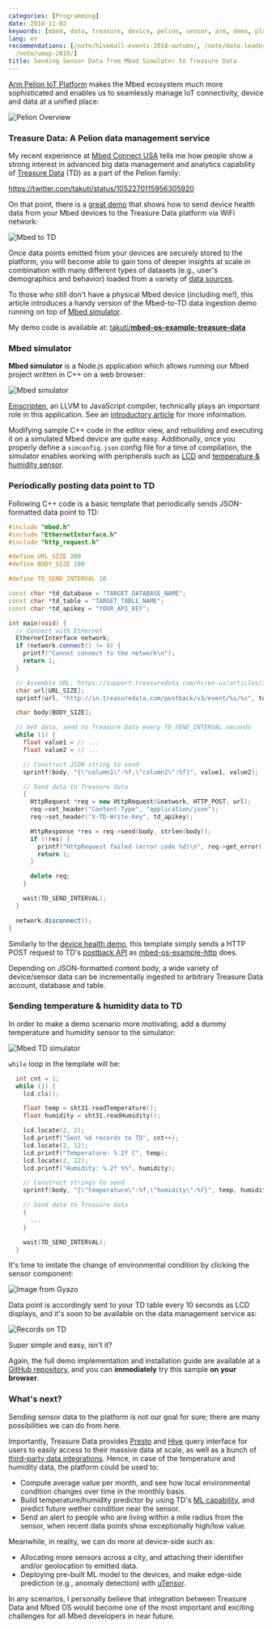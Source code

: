 ```yaml
---
categories: [Programming]
date: 2018-11-02
keywords: [mbed, data, treasure, device, pelion, sensor, arm, demo, platform, condition]
lang: en
recommendations: [/note/hivemall-events-2018-autumn/, /note/data-leaders-summit-europe-2019/,
  /note/umap-2019/]
title: Sending Sensor Data from Mbed Simulator to Treasure Data
---
```


[Arm Pelion IoT Platform](https://www.arm.com/products/iot/pelion-iot-platform) makes the Mbed ecosystem much more sophisticated and enables us to seamlessly manage IoT connectivity, device and data at a unified place:

![Pelion Overview](/images/arm/pelion-overview.jpg)

### Treasure Data: A Pelion data management service

My recent experience at [Mbed Connect USA](/note/hivemall-events-2018-autumn/) tells me how people show a strong interest in advanced big data management and analytics capability of [Treasure Data](https://www.treasuredata.com/) (TD) as a part of the Pelion family:

https://twitter.com/takuti/status/1052270115956305920

On that point, there is a [great demo](https://github.com/BlackstoneEngineering/mbed-os-example-treasuredata-rest) that shows how to send device health data from your Mbed devices to the Treasure Data platform via WiFi network:

![Mbed to TD](/images/arm/mbed-simulator-td/mbed-to-td.png)

Once data points emitted from your devices are securely stored to the platform, you will become able to gain tons of deeper insights at scale in combination with many different types of datasets (e.g., user's demographics and behavior) loaded from a variety of [data sources](https://www.treasuredata.com/integrations/).

To those who still don't have a physical Mbed device (including me!), this article introduces a handy version of the Mbed-to-TD data ingestion demo running on top of [Mbed simulator](https://github.com/janjongboom/mbed-simulator).

My demo code is available at: [takuti/**mbed-os-example-treasure-data**](https://github.com/takuti/mbed-os-example-treasure-data)

### Mbed simulator

**Mbed simulator** is a Node.js application which allows running our Mbed project written in C++ on a web browser:

![Mbed simulator](/images/arm/mbed-simulator-td/simulator.png)

[Emscripten](https://github.com/kripken/emscripten), an LLVM to JavaScript compiler, technically plays an important role in this application. See an [introductory article](https://os.mbed.com/blog/entry/introducing-mbed-simulator/) for more information.

Modifying sample C++ code in the editor view, and rebuilding and executing it on a simulated Mbed device are quite easy. Additionally, once you properly define a `simconfig.json` config file for a time of compilation, the simulator enables working with peripherals such as [LCD](https://os.mbed.com/components/128x32-LCD/) and [temperature & humidity sensor](https://os.mbed.com/components/SHT31-D/).

### Periodically posting data point to TD

Following C++ code is a basic template that periodically sends JSON-formatted data point to TD:

```cpp
#include "mbed.h"
#include "EthernetInterface.h"
#include "http_request.h"

#define URL_SIZE 200
#define BODY_SIZE 100

#define TD_SEND_INTERVAL 10

const char *td_database = "TARGET_DATABASE_NAME";
const char *td_table = "TARGET_TABLE_NAME";
const char *td_apikey = "YOUR_API_KEY";

int main(void) {
  // Connect with Ethernet
  EthernetInterface network;
  if (network.connect() != 0) {
    printf("Cannot connect to the network\n");
    return 1;
  }

  // Assemble URL: https://support.treasuredata.com/hc/en-us/articles/360000675487-Postback-API
  char url[URL_SIZE];
  sprintf(url, "http://in.treasuredata.com/postback/v3/event/%s/%s", td_database, td_table);

  char body[BODY_SIZE];

  // Get data, send to Treasure Data every TD_SEND_INTERVAL seconds
  while (1) {
    float value1 = // ...
    float value2 = // ...

    // Construct JSON string to send
    sprintf(body, "{\"column1\":%f,\"column2\":%f}", value1, value2);

    // Send data to Treasure data
    {
      HttpRequest *req = new HttpRequest(&network, HTTP_POST, url);
      req->set_header("Content-Type", "application/json");
      req->set_header("X-TD-Write-Key", td_apikey);

      HttpResponse *res = req->send(body, strlen(body));
      if (!res) {
        printf("HttpRequest failed (error code %d)\n", req->get_error());
        return 1;
      }

      delete req;
    }

    wait(TD_SEND_INTERVAL);
  }

  network.disconnect();
}
```

Similarly to the [device health demo](https://github.com/BlackstoneEngineering/mbed-os-example-treasuredata-rest), this template simply sends a HTTP POST request to TD's [postback API](https://support.treasuredata.com/hc/en-us/articles/360000675487-Postback-API) as [mbed-os-example-http](https://os.mbed.com/teams/sandbox/code/http-example/) does.

Depending on JSON-formatted content body, a wide variety of device/sensor data can be incrementally ingested to arbitrary Treasure Data account, database and table.

### Sending temperature & humidity data to TD

In order to make a demo scenario more motivating, add a dummy temperature and humidity sensor to the simulator:

![Mbed TD simulator](/images/arm/mbed-simulator-td/simulator-td.png)

`while` loop in the template will be:

```cpp
  int cnt = 1;
  while (1) {
    lcd.cls();

    float temp = sht31.readTemperature();
    float humidity = sht31.readHumidity();

    lcd.locate(2, 2);
    lcd.printf("Sent %d records to TD", cnt++);
    lcd.locate(2, 12);
    lcd.printf("Temperature: %.2f C", temp);
    lcd.locate(2, 22);
    lcd.printf("Humidity: %.2f %%", humidity);

    // Construct strings to send
    sprintf(body, "{\"temperature\":%f,\"humidity\":%f}", temp, humidity);

    // Send data to Treasure data
    {
      ...
    }

    wait(TD_SEND_INTERVAL);
  }
```

It's time to imitate the change of environmental condition by clicking the sensor component:

![Image from Gyazo](https://i.gyazo.com/59b7426607b7e995fe4d477db5c61df5.gif)

Data point is accordingly sent to your TD table every 10 seconds as LCD displays, and it's soon to be available on the data management service as:

![Records on TD](/images/arm/mbed-simulator-td/records.png)

Super simple and easy, isn't it?

Again, the full demo implementation and installation guide are available at a [GitHub repository](https://github.com/takuti/mbed-os-example-treasure-data), and you can **immediately** try this sample **on your browser**.

### What's next?

Sending sensor data to the platform is not our goal for sure; there are many possibilities we can do from here.

Importantly, Treasure Data provides [Presto](https://support.treasuredata.com/hc/en-us/articles/360001457427-Presto-Query-Engine) and [Hive](https://support.treasuredata.com/hc/en-us/articles/360001457347-Hive-Query-Language) query interface for users to easily access to their massive data at scale, as well as a bunch of [third-party data integrations](https://www.treasuredata.com/integrations/). Hence, in case of the temperature and humidity data, the platform could be used to:

- Compute average value per month, and see how local environmental condition changes over time in the monthly basis.
- Build temperature/humidity predictor by using TD's [ML capability](https://support.treasuredata.com/hc/en-us/categories/360001001934-Machine-Learning), and predict future wether condition near the sensor.
- Send an alert to people who are living within a mile radius from the sensor, when recent data points show exceptionally high/low value.

Meanwhile, in reality, we can do more at device-side such as:

- Allocating more sensors across a city, and attaching their identifier and/or geolocation to emitted data.
- Deploying pre-built ML model to the devices, and make edge-side prediction (e.g., anomaly detection) with [uTensor](https://github.com/uTensor/uTensor).

In any scenarios, I personally believe that integration between Treasure Data and Mbed OS would become one of the most important and exciting challenges for all Mbed developers in near future.
